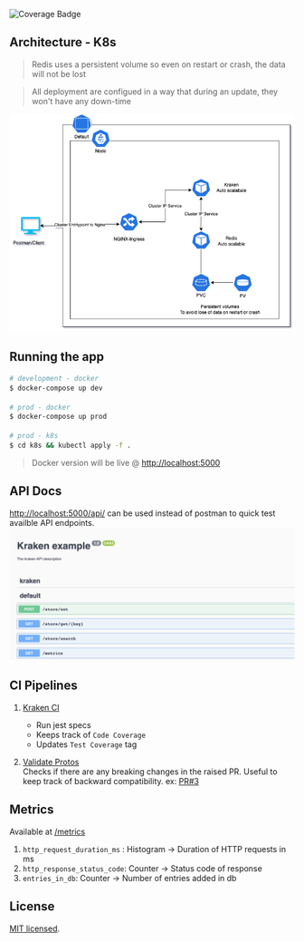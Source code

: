 ![Coverage Badge](https://img.shields.io/endpoint?url=https://gist.githubusercontent.com/im-Amitto/bd05d63d439573472355d21e7b274e08/raw/lummo__pull_2.json)

## Architecture - K8s
> Redis uses a persistent volume so even on restart or crash, the data will not be lost  

> All deployment are configued in a way that during an update, they won't have any down-time 

![](./images/k8s.png)

## Running the app

```bash
# development - docker
$ docker-compose up dev

# prod - docker
$ docker-compose up prod

# prod - k8s
$ cd k8s && kubectl apply -f .
```
> Docker version will be live @ [http://localhost:5000](http://localhost:5000/api)

## API Docs
[http://localhost:5000/api/](http://localhost:5000/api/) can be used instead of postman to quick test availble API endpoints.
![](./images/api.png)

## CI Pipelines

1. [Kraken CI](https://github.com/im-Amitto/lummo/actions/workflows/ci.yaml)  
    - Run jest specs  
    - Keeps track of `Code Coverage`
    - Updates `Test Coverage` tag

2. [Validate Protos](https://github.com/im-Amitto/lummo/actions/workflows/buf-breaking.yml)  
    Checks if there are any breaking changes in the raised PR. Useful to keep track of backward compatibility. ex: [PR#3](https://github.com/im-Amitto/lummo/pull/3/files)

## Metrics
Available at [/metrics](http://localhost:5000/metrics)  
1. `http_request_duration_ms` : Histogram -> Duration of HTTP requests in ms  
2. `http_response_status_code`: Counter -> Status code of response
3. `entries_in_db`: Counter -> Number of entries added in db
## License
[MIT licensed](LICENSE).